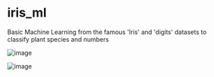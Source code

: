 # iris_ml
Basic Machine Learning from the famous 'Iris' and 'digits' datasets to classify plant species and numbers 

![image](https://github.com/nayara-lucia/iris_ml/assets/126920974/1372bf0e-0a8b-4e53-8ee6-aaf4b1e942d7)<br>

![image](https://github.com/nayara-lucia/iris_ml/assets/126920974/8ddd73b0-f48a-4770-93c7-c2ffd6617de3)

